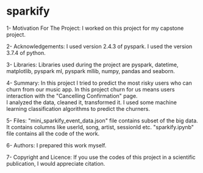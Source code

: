 # sparkify
1- Motivation For The Project:
  I worked on this project for my capstone project. 
  
2- Acknowledgements:
  I used version 2.4.3 of pyspark. I used the version 3.7.4 of python.
  
3- Libraries:
  Libraries used during the project are pyspark, datetime, matplotlib, pyspark ml, pyspark mllib, numpy, pandas and seaborn.

4- Summary:
  In this project I tried to predict the most risky users who can churn from our music app.
  In this project churn for us means users interaction with the "Cancelling Confirmation" page.  
  I analyzed the data, cleaned it, transformed it. I used some machine learning classification algorithms to predict the churners.
  
5- Files:
  "mini_sparkify_event_data.json" file contains subset of the big data. It contains columns like userId, song, artist, sessionId etc.
  "sparkify.ipynb" file contains all the code of the work.
  
6- Authors:
  I prepared this work myself.
  
7- Copyright and Licence:
  If you use the codes of this project in a scientific publication, I would appreciate citation.
